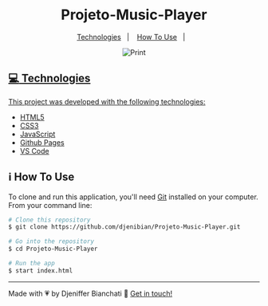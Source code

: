<h1 align="center">
    <br>
  Projeto-Music-Player
</h1>

<p align="center">
  <a href="#rocket-technologies">Technologies</a>&nbsp;&nbsp;&nbsp;|&nbsp;&nbsp;&nbsp;
  <a href="#information_source-how-to-use">How To Use</a>&nbsp;&nbsp;&nbsp;|&nbsp;&nbsp;&nbsp;
  
</p>

<p align="center">
  <img alt="Print" src="https://res.cloudinary.com/ddfrjwkkd/image/upload/v1696099306/Projeto-Music-Playerr.png">
</p>

<p align="center">
  <a href="https://djenibian.github.io/Projeto-Music-Player/" target="_blank">
    
</p>

## :computer: Technologies

This project was developed with the following technologies:

-  [HTML5](https://pt.wikipedia.org/wiki/HTML)
-  [CSS3](https://pt.wikipedia.org/wiki/CSS)
-  [JavaScript](https://www.javascript.com/)
-  [Github Pages](https://pages.github.com/)
-  [VS Code](https://code.visualstudio.com/) 

## :information_source: How To Use

To clone and run this application, you'll need [Git](https://git-scm.com) installed on your computer. From your command line:

```bash
# Clone this repository
$ git clone https://github.com/djenibian/Projeto-Music-Player.git

# Go into the repository
$ cd Projeto-Music-Player

# Run the app
$ start index.html
```


---

Made with :heartpulse: by Djeniffer Bianchati :wave: [Get in touch!](https://www.linkedin.com/in/djeniffer-bianchati/)
